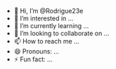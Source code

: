 - 👋 Hi, I’m @Rodrigue23e
- 👀 I’m interested in ...
- 🌱 I’m currently learning ...
- 💞️ I’m looking to collaborate on ...
- 📫 How to reach me ...
- 😄 Pronouns: ...
- ⚡ Fun fact: ...

<!---
Rodrigue23e/Rodrigue23e is a ✨ special ✨ repository because its `README.md` (this file) appears on your GitHub profile.
You can click the Preview link to take a look at your changes.
--->
